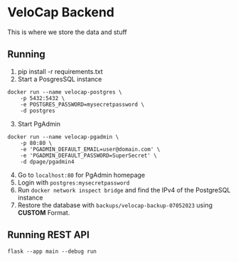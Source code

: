 # VeloCap Backend

This is where we store the data and stuff

## Running

1. pip install -r requirements.txt
2. Start a PosgresSQL instance

```
docker run --name velocap-postgres \
    -p 5432:5432 \
    -e POSTGRES_PASSWORD=mysecretpassword \
    -d postgres
```

3. Start PgAdmin

```
docker run --name velocap-pgadmin \
    -p 80:80 \
    -e 'PGADMIN_DEFAULT_EMAIL=user@domain.com' \
    -e 'PGADMIN_DEFAULT_PASSWORD=SuperSecret' \
    -d dpage/pgadmin4
```

4. Go to `localhost:80` for PgAdmin homepage
5. Login with `postgres:mysecretpassword`
6. Run `docker network inspect bridge` and find the IPv4 of the PostgreSQL instance
7. Restore the database with `backups/velocap-backup-07052023` using **CUSTOM** Format.

## Running REST API

```
flask --app main --debug run
```
